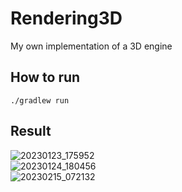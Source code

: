 # Rendering3D
My own implementation of a 3D engine

## How to run
`./gradlew run`
## Result
![20230123_175952](https://user-images.githubusercontent.com/61402409/214102079-893e4df3-15ff-489a-960b-13c258c80832.gif)  
![20230124_180456](https://user-images.githubusercontent.com/61402409/214359852-4723ab4a-318d-4dd5-908a-0be952f369ba.gif)  
![20230215_072132](https://user-images.githubusercontent.com/61402409/218948743-05c0e8ab-e76d-454e-ab00-b2978fac5b2e.gif)
